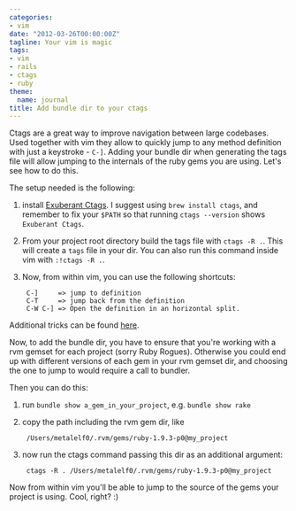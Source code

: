 ```yaml
---
categories:
- vim
date: "2012-03-26T00:00:00Z"
tagline: Your vim is magic
tags:
- vim
- rails
- ctags
- ruby
theme:
  name: journal
title: Add bundle dir to your ctags
---
```



Ctags are a great way to improve navigation between large codebases.
Used together with vim they allow to quickly jump to any method
definition with just a keystroke - `C-]`. Adding your bundle dir when
generating the tags file will allow jumping to the internals of the ruby
gems you are using. Let's see how to do this.

The setup needed is the following:

1. install [Exuberant Ctags](http://http://ctags.sourceforge.net). I
   suggest using `brew install ctags`, and remember to fix your `$PATH` 
   so that running `ctags --version` shows `Exuberant Ctags`.

2. From your project root directory build the tags file with `ctags -R
   .`. This will create a `tags` file in your dir. You can also run this
   command inside vim with `:!ctags -R .`.

3. Now, from within vim, you can use the following shortcuts:

        C-]     => jump to definition
        C-T     => jump back from the definition
        C-W C-] => Open the definition in an horizontal split.

Additional tricks can be found
[here](http://stackoverflow.com/questions/563616/vim-and-ctags-tips-and-tricks).

Now, to add the bundle dir, you have to ensure that you're working with
a rvm gemset for each project (sorry Ruby Rogues). Otherwise you could
end up with different versions of each gem in your rvm gemset dir, and
choosing the one to jump to would require a call to bundler.

Then you can do this:

1. run `bundle show a_gem_in_your_project`, e.g. `bundle show rake`

2. copy the path including the rvm gem dir, like

        /Users/metalelf0/.rvm/gems/ruby-1.9.3-p0@my_project

3. now run the ctags command passing this dir as an additional argument:

        ctags -R . /Users/metalelf0/.rvm/gems/ruby-1.9.3-p0@my_project

Now from within vim you'll be able to jump to the source of the gems
your project is using. Cool, right? :)

